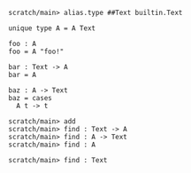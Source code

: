 ```ucm:hide
scratch/main> alias.type ##Text builtin.Text
```

```unison:hide
unique type A = A Text

foo : A
foo = A "foo!"

bar : Text -> A
bar = A

baz : A -> Text
baz = cases
  A t -> t
```

```ucm
scratch/main> add
scratch/main> find : Text -> A
scratch/main> find : A -> Text
scratch/main> find : A
```
```ucm:error
scratch/main> find : Text
```
